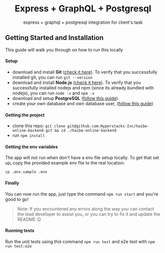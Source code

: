 <div align="center">
  <h1>Express + GraphQL + Postgresql</h1>

  <p>express + graphql + postgresql integration for client's task</p>
</div>

## Getting Started and Installation

This guide will walk you through on how to run this locally

#### Setup

- download and install **Git** ([check it here](https://git-scm.com/downloads)). To verify that you successfully installed git, you can run `git --version`
- download and install **Node.js** ([check it here](https://nodejs.org/en/download)). To verify that you successfully installed nodejs and npm (since its already bundled with nodejs), you can run `node -v` and `npm -v`
- download and setup **PostgreSQL** ([follow this guide](https://www.postgresqltutorial.com/install-postgresql/))
- create your own database and own database user, ([follow this guide](https://medium.com/coding-blocks/creating-user-database-and-adding-access-on-postgresql-8bfcd2f4a91e))

#### Getting the project

- clone this repo: `git clone git@github.com:Hyperstacks-Inc/haibe-online-backend.git && cd ./haibe-online-backend`
- run `npm install`

#### Getting the env variables

The app will not run when don't have a env file setup locally. To get that set up, copy the provided example env file to the real location:

```
cp .env.sample .env
```

#### Finally

You can now run the app, just type the command `npm run start` and you're good to go!

> Note: If you encountered any errors along the way you can contact the lead developer to assist you, or you can try to fix it and update the README :wink:

#### Running tests

Run the unit tests using this command `npm run test` and e2e test with `npm run test:e2e`
